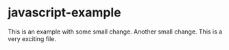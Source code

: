 # javascript-example

This is an example with some small change.
Another small change.
This is a very exciting file. 
